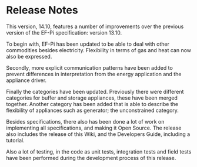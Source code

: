 # Release Notes
This version, 14.10, features a number of improvements over the previous version of the EF-Pi specification: version 13.10.

To begin with, EF-Pi has been updated to be able to deal with other commodities besides electricity. Flexibility in terms of gas and heat can now also be expressed.

Secondly, more explicit communication patterns have been added to prevent differences in interpretation from the energy application and the appliance driver.

Finally the categories have been updated. Previously there were different categories for buffer and storage appliances, these have been merged together. Another category has been added that is able to describe the flexibility of appliances such as generator; the unconstrained category.

Besides specifications, there also has been done a lot of work on implementing all specifications, and making it Open Source. The release also includes the release of this Wiki, and the Developers Guide, including a tutorial.

Also a lot of testing, in the code as unit tests, integration tests and field tests have been performed during the development process of this release.